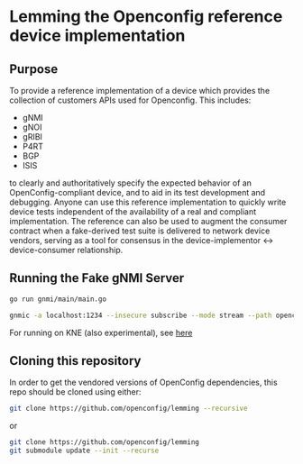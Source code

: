 # Lemming the Openconfig reference device implementation

## Purpose

To provide a reference implementation of a device which provides the collection
of customers APIs used for Openconfig. This includes:

* gNMI
* gNOI
* gRIBI
* P4RT
* BGP
* ISIS

to clearly and authoritatively specify the expected behavior of an
OpenConfig-compliant device, and to aid in its test development and
debugging. Anyone can use this reference implementation to quickly write device
tests independent of the availability of a real and compliant implementation.
The reference can also be used to augment the consumer contract when a
fake-derived test suite is delivered to network device vendors, serving as a
tool for consensus in the device-implementor <-> device-consumer relationship.

## Running the Fake gNMI Server

```bash
go run gnmi/main/main.go
```

```bash
gnmic -a localhost:1234 --insecure subscribe --mode stream --path openconfig:/system/state/current-datetime -u foo -p bar --target fakedut
```

For running on KNE (also experimental), see
[here](https://github.com/wenovus/ondatra/tree/fake-prototype-0/fakebind)

## Cloning this repository

In order to get the vendored versions of OpenConfig dependencies, this repo should be
cloned using either:

```bash
git clone https://github.com/openconfig/lemming --recursive
```

or

```bash
git clone https://github.com/openconfig/lemming
git submodule update --init --recurse
```
